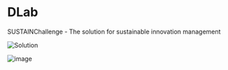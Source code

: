 # DLab
SUSTAINChallenge - The solution for sustainable innovation management

![Solution](https://user-images.githubusercontent.com/103988994/235095351-6e77824a-875e-4553-b16f-627396081c7b.png)

![image](https://user-images.githubusercontent.com/103988994/235097983-954d7de4-335a-4108-abbc-6d0cfa5855e4.png)

